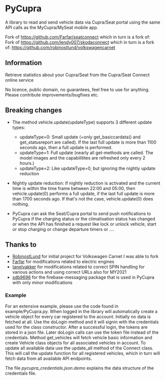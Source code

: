 # PyCupra

A library to read and send vehicle data via Cupra/Seat portal using the same API calls as the MyCupra/MySeat mobile app.

Fork of https://github.com/Farfar/seatconnect which in turn is a fork of:
Fork of https://github.com/lendy007/skodaconnect which in turn is a fork of:
https://github.com/robinostlund/volkswagencarnet

## Information

Retrieve statistics about your Cupra/Seat from the Cupra/Seat Connect online service

No licence, public domain, no guarantees, feel free to use for anything. Please contribute improvements/bugfixes etc.

## Breaking changes

- The method vehicle.update(updateType) supports 3 different update types: 
   - updateType=0: Small update (=only get_basiccardata() and get_statusreport are called). If the last full update is more than 1100 seconds ago, then a full update is performed.
   - updateType=1: Full update (nearly all get-methods are called. The model images and the capabilitites are refreshed only every 2 hours.)
   - updateType=2: Like updateType=0, but ignoring the nightly update reduction

- Nightly update reduction: If nightly reduction is activated and the current time is within the time frame between 22:00 and 05:00, then vehicle.update(0) performs a full update, if the last full update is more than 1700 seconds ago. If that's not the case, vehicle.update(0) does nothing.

- PyCupra can ask the Seat/Cupra portal to send push notifications to PyCupra if the charging status or the climatisation status has changed or when the API has finished a request like lock or unlock vehicle, start or stop charging or change departure timers or ....

## Thanks to

- [RobinostLund](https://github.com/robinostlund/volkswagencarnet) for initial project for Volkswagen Carnet I was able to fork
- [Farfar](https://github.com/Farfar) for modifications related to electric engines
- [tanelvakker](https://github.com/tanelvakker) for modifications related to correct SPIN handling for various actions and using correct URLs also for MY2021
- [sdb9696](https://github.com/sdb9696) for the firebase-messaging package that is used in PyCupra with only minor modifications

### Example

For an extensive example, please use the code found in example/PyCupra.py.
When logged in the library will automatically create a vehicle object for every car registered to the account. Initially no data is fetched at all. Use the doLogin method and it will signin with the credentials used for the class constructor. After a successful login, the tokens are stored in a json file. Later doLogin calls can use the token file instead of the credentials.
Method get_vehicles will fetch vehicle basic information and create Vehicle class objects for all associated vehicles in account.
To update all available data use the update_all method of the Connect class. This will call the update function for all registered vehicles, which in turn will fetch data from all available API endpoints.

The file *pycupra_credentials.json.demo* explains the data structure of the credentials file. 


